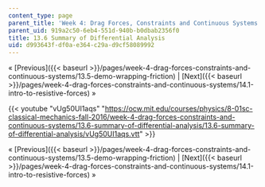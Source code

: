 ```yaml
---
content_type: page
parent_title: 'Week 4: Drag Forces, Constraints and Continuous Systems'
parent_uid: 919a2c50-6eb4-551d-940b-b0dbab2356f0
title: 13.6 Summary of Differential Analysis
uid: d993643f-df0a-e364-c29a-d9cf58089992
---
```


« [Previous]({{< baseurl >}}/pages/week-4-drag-forces-constraints-and-continuous-systems/13.5-demo-wrapping-friction) | [Next]({{< baseurl >}}/pages/week-4-drag-forces-constraints-and-continuous-systems/14.1-intro-to-resistive-forces) »

{{< youtube "vUg50UI1aqs" "https://ocw.mit.edu/courses/physics/8-01sc-classical-mechanics-fall-2016/week-4-drag-forces-constraints-and-continuous-systems/13.6-summary-of-differential-analysis/13.6-summary-of-differential-analysis/vUg50UI1aqs.vtt" >}}

« [Previous]({{< baseurl >}}/pages/week-4-drag-forces-constraints-and-continuous-systems/13.5-demo-wrapping-friction) | [Next]({{< baseurl >}}/pages/week-4-drag-forces-constraints-and-continuous-systems/14.1-intro-to-resistive-forces) »
